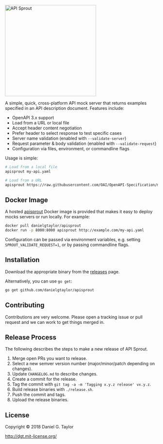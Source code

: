 <img src="https://user-images.githubusercontent.com/106826/43119494-78be9224-8ecb-11e8-9d1a-9fc6f3014b91.png" width="300" alt="API Sprout"/>

A simple, quick, cross-platform API mock server that returns examples specified in an API description document. Features include:

- OpenAPI 3.x support
- Load from a URL or local file
- Accept header content negotiation
- Prefer header to select response to test specific cases
- Server name validation (enabled with `--validate-server`)
- Request parameter & body validation (enabled with `--validate-request`)
- Configuration via files, environment, or commandline flags

Usage is simple:

```sh
# Load from a local file
apisprout my-api.yaml

# Load from a URL
apisprout https://raw.githubusercontent.com/OAI/OpenAPI-Specification/master/examples/v3.0/api-with-examples.yaml
```

## Docker Image

A hosted [apisprout](https://hub.docker.com/r/danielgtaylor/apisprout/) Docker image is provided that makes it easy to deploy mocks servers or run locally. For example:

```sh
docker pull danielgtaylor/apisprout
docker run -p 8000:8000 apisprout http://example.com/my-api.yaml
```

Configuration can be passed via environment variables, e.g. setting `SPROUT_VALIDATE_REQUEST=1`, or by passing commandline flags.

## Installation

Download the appropriate binary from the [releases](https://github.com/danielgtaylor/apisprout/releases) page.

Alternatively, you can use `go get`:

```sh
go get github.com/danielgtaylor/apisprout
```

## Contributing

Contributions are very welcome. Please open a tracking issue or pull request and we can work to get things merged in.

## Release Process

The following describes the steps to make a new release of API Sprout.

1. Merge open PRs you want to release.
1. Select a new semver version number (major/minor/patch depending on changes).
1. Update `CHANGELOG.md` to describe changes.
1. Create a commit for the release.
1. Tag the commit with `git tag -a -m 'Tagging x.y.z release' vx.y.z`.
1. Build release binaries with `./release.sh`.
1. Push the commit and tags.
1. Upload the release binaries.

## License

Copyright &copy; 2018 Daniel G. Taylor

http://dgt.mit-license.org/
